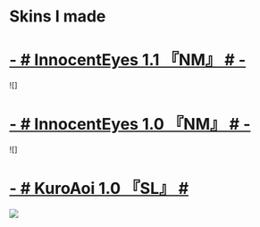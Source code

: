 # Skins I made

# [- # InnocentEyes 1.1 『NM』 # -](https://skyline.s-ul.eu/w8YXIjrx) 
![] 

# [- # InnocentEyes 1.0 『NM』 # -](https://skyline.s-ul.eu/sKvxlEmc) 
![] 

# [- # KuroAoi 1.0 『SL』 #](https://skyline.s-ul.eu/SJQSGUrZ)
![](https://osu.ppy.sh/ss/17419029/295c)
